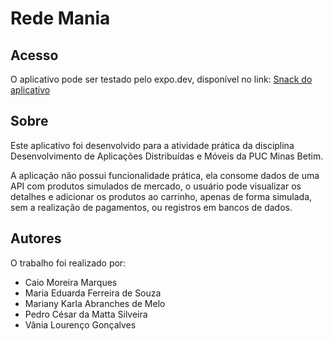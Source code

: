 # Rede Mania

## Acesso

O aplicativo pode ser testado pelo expo.dev, disponível no link: [Snack do aplicativo](https://snack.expo.dev/@pmatta_dev/rede-mania)

## Sobre

Este aplicativo foi desenvolvido para a atividade prática da disciplina Desenvolvimento de Aplicações Distribuídas e Móveis da PUC Minas Betim.

A aplicação não possui funcionalidade prática, ela consome dados de uma API com produtos simulados de mercado, o usuário pode visualizar os detalhes e adicionar os produtos ao carrinho, apenas de forma simulada, sem a realização de pagamentos, ou registros em bancos de dados.

## Autores

O trabalho foi realizado por:
- Caio Moreira Marques  
- Maria Eduarda Ferreira de Souza  
- Mariany Karla Abranches de Melo  
- Pedro César da Matta Silveira  
- Vânia Lourenço Gonçalves  

